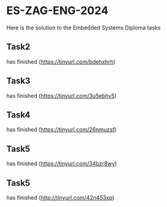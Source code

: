 # ES-ZAG-ENG-2024
Here is the solution to the Embedded Systems Diploma tasks

## Task2
has finished (https://tinyurl.com/bdehxhrh)

## Task3
has finished (https://tinyurl.com/3u5ebhv5)

## Task4
has finished (https://tinyurl.com/26nmuzsf)

## Task5
has finished (https://tinyurl.com/34bzr8wy)

## Task5
has finished (http://tinyurl.com/42n453xp)

